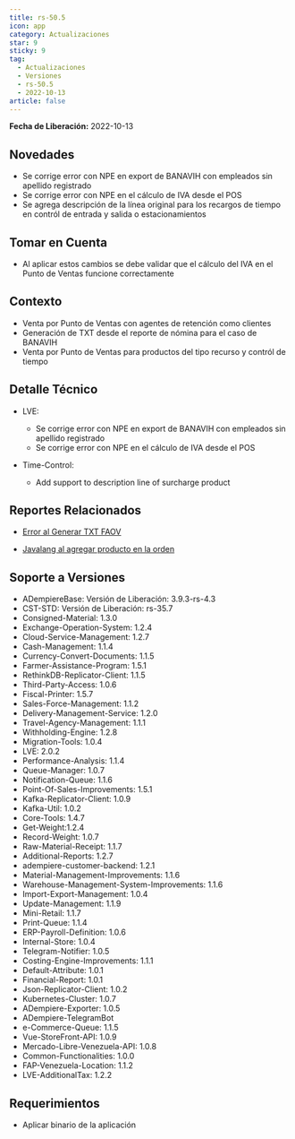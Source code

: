 ```yaml
---
title: rs-50.5
icon: app
category: Actualizaciones
star: 9
sticky: 9
tag:
  - Actualizaciones
  - Versiones
  - rs-50.5
  - 2022-10-13
article: false
---
```


**Fecha de Liberación:** 2022-10-13

## Novedades

- Se corrige error con NPE en export de BANAVIH con empleados sin apellido registrado
- Se corrige error con NPE en el cálculo de IVA desde el POS
- Se agrega descripción de la línea original para los recargos de tiempo en contról de entrada y salida o estacionamientos


## Tomar en Cuenta

- Al aplicar estos cambios se debe validar que el cálculo del IVA en el Punto de Ventas funcione correctamente

## Contexto

- Venta por Punto de Ventas con agentes de retención como clientes
- Generación de TXT desde el reporte de nómina para el caso de BANAVIH
- Venta por Punto de Ventas para productos del tipo recurso y contról de tiempo

## Detalle Técnico

- LVE:

  - Se corrige error con NPE en export de BANAVIH con empleados sin apellido registrado
  - Se corrige error con NPE en el cálculo de IVA desde el POS

- Time-Control:

  - Add support to description line of surcharge product
## Reportes Relacionados

- [Error al Generar TXT FAOV](https://github.com/erpcya/Control-ERPYA/issues/911)

- [Javalang al agregar producto en la orden](https://github.com/erpcya/Control-HCIMPORT/issues/59)



## Soporte a Versiones

- ADempiereBase: Versión de Liberación: 3.9.3-rs-4.3
- CST-STD: Versión de Liberación: rs-35.7
- Consigned-Material: 1.3.0
- Exchange-Operation-System: 1.2.4
- Cloud-Service-Management: 1.2.7
- Cash-Management: 1.1.4
- Currency-Convert-Documents: 1.1.5
- Farmer-Assistance-Program: 1.5.1
- RethinkDB-Replicator-Client: 1.1.5
- Third-Party-Access: 1.0.6
- Fiscal-Printer: 1.5.7
- Sales-Force-Management: 1.1.2
- Delivery-Management-Service: 1.2.0
- Travel-Agency-Management: 1.1.1
- Withholding-Engine: 1.2.8
- Migration-Tools: 1.0.4
- LVE: 2.0.2
- Performance-Analysis: 1.1.4
- Queue-Manager: 1.0.7
- Notification-Queue: 1.1.6
- Point-Of-Sales-Improvements: 1.5.1
- Kafka-Replicator-Client: 1.0.9
- Kafka-Util: 1.0.2
- Core-Tools: 1.4.7
- Get-Weight:1.2.4
- Record-Weight: 1.0.7
- Raw-Material-Receipt: 1.1.7
- Additional-Reports: 1.2.7
- adempiere-customer-backend: 1.2.1
- Material-Management-Improvements: 1.1.6
- Warehouse-Management-System-Improvements: 1.1.6
- Import-Export-Management: 1.0.4
- Update-Management: 1.1.9
- Mini-Retail: 1.1.7
- Print-Queue: 1.1.4
- ERP-Payroll-Definition: 1.0.6
- Internal-Store: 1.0.4
- Telegram-Notifier: 1.0.5
- Costing-Engine-Improvements: 1.1.1
- Default-Attribute: 1.0.1
- Financial-Report: 1.0.1
- Json-Replicator-Client: 1.0.2
- Kubernetes-Cluster: 1.0.7
- ADempiere-Exporter: 1.0.5
- ADempiere-TelegramBot
- e-Commerce-Queue: 1.1.5
- Vue-StoreFront-API: 1.0.9
- Mercado-Libre-Venezuela-API: 1.0.8
- Common-Functionalities: 1.0.0
- FAP-Venezuela-Location: 1.1.2
- LVE-AdditionalTax: 1.2.2
## Requerimientos

- Aplicar binario de la aplicación